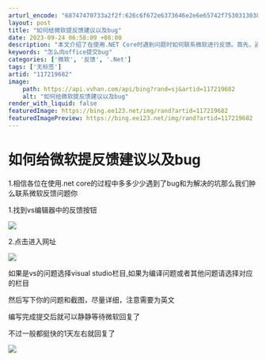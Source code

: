 ```yaml
---
arturl_encode: "68747470733a2f2f:626c6f672e6373646e2e6e65742f753031303834303638352f:61727469636c652f64657461696c732f313137323139363832"
layout: post
title: "如何给微软提反馈建议以及bug"
date: 2023-09-24 06:58:09 +08:00
description: "本文介绍了在使用.NET Core时遇到问题时如何联系微软进行反馈。首先，通过Visual Stud"
keywords: "怎么向office提交bug"
categories: ['微软', '反馈', '.Net']
tags: ['无标签']
artid: "117219682"
image:
    path: https://api.vvhan.com/api/bing?rand=sj&artid=117219682
    alt: "如何给微软提反馈建议以及bug"
render_with_liquid: false
featuredImage: https://bing.ee123.net/img/rand?artid=117219682
featuredImagePreview: https://bing.ee123.net/img/rand?artid=117219682
---
```


# 如何给微软提反馈建议以及bug

1.相信各位在使用.net core的过程中多多少少遇到了bug和为解决的坑那么我们肿么联系微软反馈问题你

1.找到vs编辑器中的反馈按钮

![](https://i-blog.csdnimg.cn/blog_migrate/230b32c8b47758937057a35612a4b964.png)

2.点击进入网址

![](https://i-blog.csdnimg.cn/blog_migrate/df1a1a175e4f309152faac902693ead3.png)

如果是vs的问题选择visual studio栏目,如果为编译问题或者其他问题请选择对应的栏目

然后写下你的问题和截图，尽量详细，注意需要为英文

编写完成提交后就可以静静等待微软回复了

不过一般都挺快的1天左右就回复了

![](https://i-blog.csdnimg.cn/blog_migrate/1e08ed2f01715a8542e04059eab963da.png)